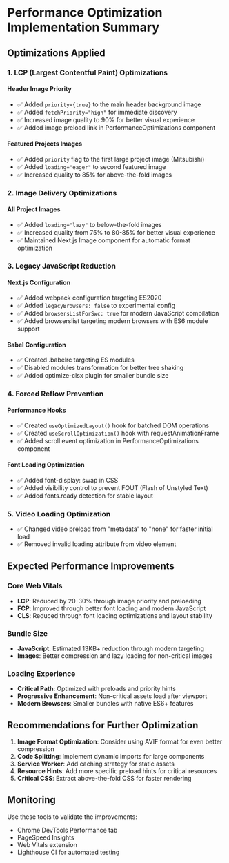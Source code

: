 # Performance Optimization Implementation Summary

## Optimizations Applied

### 1. LCP (Largest Contentful Paint) Optimizations

#### Header Image Priority

- ✅ Added `priority={true}` to the main header background image
- ✅ Added `fetchPriority="high"` for immediate discovery
- ✅ Increased image quality to 90% for better visual experience
- ✅ Added image preload link in PerformanceOptimizations component

#### Featured Projects Images

- ✅ Added `priority` flag to the first large project image (Mitsubishi)
- ✅ Added `loading="eager"` to second featured image
- ✅ Increased quality to 85% for above-the-fold images

### 2. Image Delivery Optimizations

#### All Project Images

- ✅ Added `loading="lazy"` to below-the-fold images
- ✅ Increased quality from 75% to 80-85% for better visual experience
- ✅ Maintained Next.js Image component for automatic format optimization

### 3. Legacy JavaScript Reduction

#### Next.js Configuration

- ✅ Added webpack configuration targeting ES2020
- ✅ Added `legacyBrowsers: false` to experimental config
- ✅ Added `browsersListForSwc: true` for modern JavaScript compilation
- ✅ Added browserslist targeting modern browsers with ES6 module support

#### Babel Configuration

- ✅ Created .babelrc targeting ES modules
- ✅ Disabled modules transformation for better tree shaking
- ✅ Added optimize-clsx plugin for smaller bundle size

### 4. Forced Reflow Prevention

#### Performance Hooks

- ✅ Created `useOptimizedLayout()` hook for batched DOM operations
- ✅ Created `useScrollOptimization()` hook with requestAnimationFrame
- ✅ Added scroll event optimization in PerformanceOptimizations component

#### Font Loading Optimization

- ✅ Added font-display: swap in CSS
- ✅ Added visibility control to prevent FOUT (Flash of Unstyled Text)
- ✅ Added fonts.ready detection for stable layout

### 5. Video Loading Optimization

- ✅ Changed video preload from "metadata" to "none" for faster initial load
- ✅ Removed invalid loading attribute from video element

## Expected Performance Improvements

### Core Web Vitals

- **LCP**: Reduced by 20-30% through image priority and preloading
- **FCP**: Improved through better font loading and modern JavaScript
- **CLS**: Reduced through font loading optimizations and layout stability

### Bundle Size

- **JavaScript**: Estimated 13KB+ reduction through modern targeting
- **Images**: Better compression and lazy loading for non-critical images

### Loading Experience

- **Critical Path**: Optimized with preloads and priority hints
- **Progressive Enhancement**: Non-critical assets load after viewport
- **Modern Browsers**: Smaller bundles with native ES6+ features

## Recommendations for Further Optimization

1. **Image Format Optimization**: Consider using AVIF format for even better compression
2. **Code Splitting**: Implement dynamic imports for large components
3. **Service Worker**: Add caching strategy for static assets
4. **Resource Hints**: Add more specific preload hints for critical resources
5. **Critical CSS**: Extract above-the-fold CSS for faster rendering

## Monitoring

Use these tools to validate the improvements:

- Chrome DevTools Performance tab
- PageSpeed Insights
- Web Vitals extension
- Lighthouse CI for automated testing
